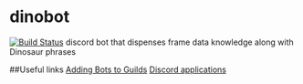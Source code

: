 # dinobot
[![Build Status](https://travis-ci.org/tekken-london/dinobot.svg?branch=master)](https://travis-ci.org/tekken-london/dinobot)
discord bot that dispenses frame data knowledge along with Dinosaur phrases

##Useful links
[Adding Bots to Guilds](https://discordapp.com/developers/docs/topics/oauth2#adding-bots-to-guilds)
[Discord applications](https://discordapp.com/developers/applications/me)
